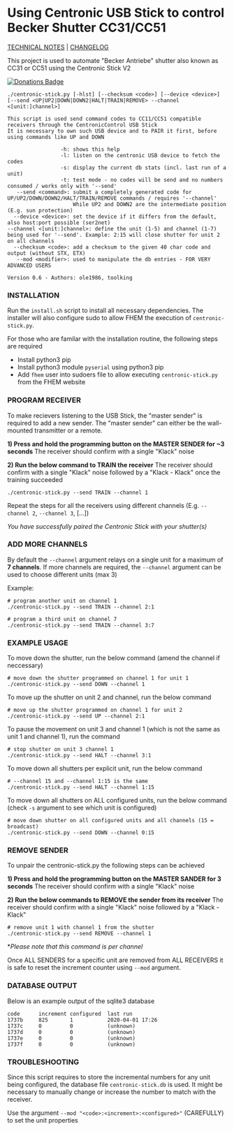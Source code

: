# Using Centronic USB Stick to control Becker Shutter CC31/CC51

[TECHNICAL NOTES](TECHNICAL.md) | [CHANGELOG](CHANGELOG.md)

This project is used to automate "Becker Antriebe" shutter also known as CC31 or CC51 using the Centronic Stick V2

[![Donations Badge](https://yourdonation.rocks/images/badge.svg)](https://www.paypal.com/cgi-bin/webscr?cmd=_s-xclick&hosted_button_id=TDSRUDJ9EL98J&source=url)

```
./centronic-stick.py [-hlst] [--checksum <code>] [--device <device>] [--send <UP|UP2|DOWN|DOWN2|HALT|TRAIN|REMOVE> --channel <[unit:]channel>]

This script is used send command codes to CC11/CC51 compatible receivers through the CentronicControl USB Stick
It is necessary to own such USB device and to PAIR it first, before using commands like UP and DOWN

                 -h: shows this help
                 -l: listen on the centronic USB device to fetch the codes
                 -s: display the current db stats (incl. last run of a unit)
                 -t: test mode - no codes will be send and no numbers consumed / works only with '--send'
   --send <command>: submit a completely generated code for UP/UP2/DOWN/DOWN2/HALT/TRAIN/REMOVE commands / requires '--channel'
                     While UP2 and DOWN2 are the intermediate position (E.g. sun protection)
  --device <device>: set the device if it differs from the default, also host:port possible (ser2net)
--channel <[unit:]channel>: define the unit (1-5) and channel (1-7) being used for '--send'. Example: 2:15 will close shutter for unit 2 on all channels
  --checksum <code>: add a checksum to the given 40 char code and output (without STX, ETX)
   --mod <modifier>: used to manipulate the db entries - FOR VERY ADVANCED USERS

Version 0.6 - Authors: ole1986, toolking
```

### INSTALLATION

Run the `install.sh` script to install all necessary dependencies.
The installer will also configure sudo to allow FHEM the execution of `centronic-stick.py`.

For those who are familar with the installation routine, the following steps are required

* Install python3 pip
* Install python3 module `pyserial` using python3 pip
* Add `fhem` user into sudoers file to allow executing `centronic-stick.py` from the FHEM website

### PROGRAM RECEIVER

To make recievers listening to the USB Stick, the "master sender" is required to add a new sender.
The "master sender" can either be the wall-mounted transmitter or a remote.

**1) Press and hold the programming button on the MASTER SENDER for ~3 seconds**
The receiver should confirm with a single "Klack" noise

**2) Run the below command to TRAIN the receiver**
The receiver should confirm with a single "Klack" noise followed by a "Klack - Klack" once the training succeeded

```
./centronic-stick.py --send TRAIN --channel 1
```

Repeat the steps for all the receivers using different channels (E.g. `--channel 2`, `--channel 3`, [...])

*You have successfully paired the Centronic Stick with your shutter(s)*

### ADD MORE CHANNELS

By default the `--channel` argument relays on a single unit for a maximum of **7 channels**. 
If more channels are required, the `--channel` argument can be used to choose different units (max 3)

Example:

```
# program another unit on channel 1
./centronic-stick.py --send TRAIN --channel 2:1
```

```
# program a third unit on channel 7
./centronic-stick.py --send TRAIN --channel 3:7
```

### EXAMPLE USAGE

To move down the shutter, run the below command (amend the channel if neccessary)

```
# move down the shutter programmed on channel 1 for unit 1
./centronic-stick.py --send DOWN --channel 1
```

To move up the shutter on unit 2 and channel, run the below command

```
# move up the shutter programmed on channel 1 for unit 2
./centronic-stick.py --send UP --channel 2:1
```

To pause the movement on unit 3 and channel 1 (which is not the same as unit 1 and channel 1), run the command

```
# stop shutter on unit 3 channel 1
./centronic-stick.py --send HALT --channel 3:1
```

To move down all shutters per explicit unit, run the below command

```
# --channel 15 and --channel 1:15 is the same
./centronic-stick.py --send HALT --channel 1:15
```

To move down all shutters on ALL configured units, run the below command (check `-s` argument to see which unit is configured)

```
# move down shutter on all configured units and all channels (15 = broadcast)
./centronic-stick.py --send DOWN --channel 0:15
```

### REMOVE SENDER

To unpair the centronic-stick.py the following steps can be achieved

**1) Press and hold the programming button on the MASTER SANDER for 3 seconds**
The receiver should confirm with a single "Klack" noise

**2) Run the below commands to REMOVE the sender from its receiver**
The receiver should confirm with a single "Klack" noise followed by a "Klack - Klack"

```
# remove unit 1 with channel 1 from the shutter
./centronic-stick.py --send REMOVE --channel 1
```

**Please note that this command is per channel*

Once ALL SENDERS for a specific unit are removed from ALL RECEIVERS it is safe to reset the increment counter using `--mod` argument.

### DATABASE OUTPUT

Below is an example output of the sqlite3 database

```
code      increment configured  last run       
1737b     825       1           2020-04-01 17:26
1737c     0         0           (unknown)
1737d     0         0           (unknown)
1737e     0         0           (unknown)
1737f     0         0           (unknown)
```

### TROUBLESHOOTING

Since this script requires to store the incremental numbers for any unit being configured, the database file `centronic-stick.db` is used.
It might be necessary to manually change or increase the number to match with the receiver.

Use the argument `--mod "<code>:<increment>:<configured>"` (CAREFULLY) to set the unit properties